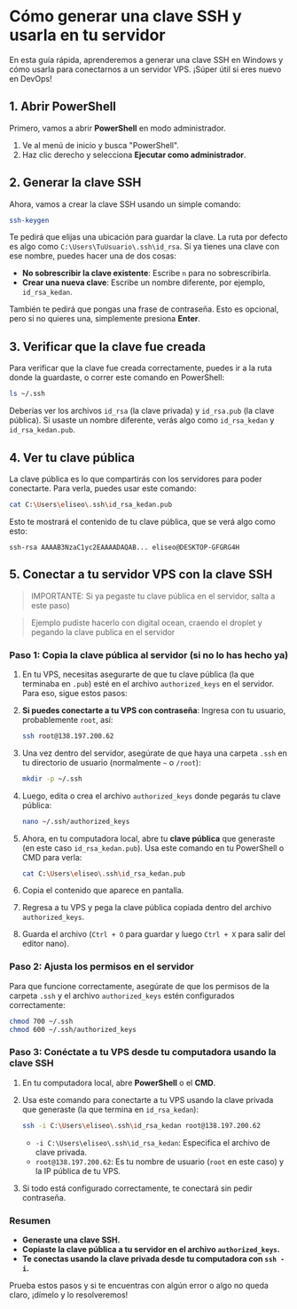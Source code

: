 # Cómo generar una clave SSH y usarla en tu servidor

En esta guía rápida, aprenderemos a generar una clave SSH en Windows y cómo usarla para conectarnos a un servidor VPS. ¡Súper útil si eres nuevo en DevOps!

## 1. Abrir PowerShell

Primero, vamos a abrir **PowerShell** en modo administrador.

1. Ve al menú de inicio y busca "PowerShell".
2. Haz clic derecho y selecciona **Ejecutar como administrador**.

## 2. Generar la clave SSH

Ahora, vamos a crear la clave SSH usando un simple comando:

```bash
ssh-keygen
```

Te pedirá que elijas una ubicación para guardar la clave. La ruta por defecto es algo como `C:\Users\TuUsuario\.ssh\id_rsa`. Si ya tienes una clave con ese nombre, puedes hacer una de dos cosas:

- **No sobrescribir la clave existente**: Escribe `n` para no sobrescribirla.
- **Crear una nueva clave**: Escribe un nombre diferente, por ejemplo, `id_rsa_kedan`.

También te pedirá que pongas una frase de contraseña. Esto es opcional, pero si no quieres una, simplemente presiona **Enter**.

## 3. Verificar que la clave fue creada

Para verificar que la clave fue creada correctamente, puedes ir a la ruta donde la guardaste, o correr este comando en PowerShell:

```bash
ls ~/.ssh
```

Deberías ver los archivos `id_rsa` (la clave privada) y `id_rsa.pub` (la clave pública). Si usaste un nombre diferente, verás algo como `id_rsa_kedan` y `id_rsa_kedan.pub`.

## 4. Ver tu clave pública

La clave pública es lo que compartirás con los servidores para poder conectarte. Para verla, puedes usar este comando:

```bash
cat C:\Users\eliseo\.ssh\id_rsa_kedan.pub
```

Esto te mostrará el contenido de tu clave pública, que se verá algo como esto:

```
ssh-rsa AAAAB3NzaC1yc2EAAAADAQAB... eliseo@DESKTOP-GFGRG4H
```
## 5. Conectar a tu servidor VPS con la clave SSH
> IMPORTANTE: Si ya pegaste tu clave pública en el servidor, salta a este paso)  
 
> Ejemplo pudiste hacerlo con digital ocean, craendo el droplet y pegando la clave publica en el servidor

### Paso 1: Copia la clave pública al servidor (si no lo has hecho ya)

1. En tu VPS, necesitas asegurarte de que tu clave pública (la que terminaba en `.pub`) esté en el archivo `authorized_keys` en el servidor. Para eso, sigue estos pasos:

2. **Si puedes conectarte a tu VPS con contraseña**: Ingresa con tu usuario, probablemente `root`, así:
   ```bash
   ssh root@138.197.200.62
   ```

3. Una vez dentro del servidor, asegúrate de que haya una carpeta `.ssh` en tu directorio de usuario (normalmente `~` o `/root`):
   ```bash
   mkdir -p ~/.ssh
   ```

4. Luego, edita o crea el archivo `authorized_keys` donde pegarás tu clave pública:
   ```bash
   nano ~/.ssh/authorized_keys
   ```

5. Ahora, en tu computadora local, abre tu **clave pública** que generaste (en este caso `id_rsa_kedan.pub`). Usa este comando en tu PowerShell o CMD para verla:
   ```bash
   cat C:\Users\eliseo\.ssh\id_rsa_kedan.pub
   ```

6. Copia el contenido que aparece en pantalla.

7. Regresa a tu VPS y pega la clave pública copiada dentro del archivo `authorized_keys`.

8. Guarda el archivo (`Ctrl + O` para guardar y luego `Ctrl + X` para salir del editor nano).

### Paso 2: Ajusta los permisos en el servidor

Para que funcione correctamente, asegúrate de que los permisos de la carpeta `.ssh` y el archivo `authorized_keys` estén configurados correctamente:

```bash
chmod 700 ~/.ssh
chmod 600 ~/.ssh/authorized_keys
```

### Paso 3: Conéctate a tu VPS desde tu computadora usando la clave SSH

1. En tu computadora local, abre **PowerShell** o el **CMD**.

2. Usa este comando para conectarte a tu VPS usando la clave privada que generaste (la que termina en `id_rsa_kedan`):

   ```bash
   ssh -i C:\Users\eliseo\.ssh\id_rsa_kedan root@138.197.200.62
   ```

   - `-i C:\Users\eliseo\.ssh\id_rsa_kedan`: Especifica el archivo de clave privada.
   - `root@138.197.200.62`: Es tu nombre de usuario (`root` en este caso) y la IP pública de tu VPS.

3. Si todo está configurado correctamente, te conectará sin pedir contraseña.

### Resumen

- **Generaste una clave SSH.**
- **Copiaste la clave pública a tu servidor en el archivo `authorized_keys`.**
- **Te conectas usando la clave privada desde tu computadora con `ssh -i`.**

Prueba estos pasos y si te encuentras con algún error o algo no queda claro, ¡dímelo y lo resolveremos!